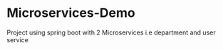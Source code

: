 # Microservices-Demo
Project using spring boot with 2 Microservices i.e department and user service
